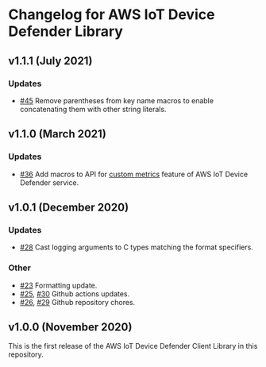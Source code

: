 # Changelog for AWS IoT Device Defender Library

## v1.1.1 (July 2021)

### Updates
 - [#45](https://github.com/aws/Device-Defender-for-AWS-IoT-embedded-sdk/pull/45) Remove parentheses from key name macros to enable concatenating them with other string literals.

## v1.1.0 (March 2021)

### Updates
 - [#36](https://github.com/aws/device-defender-for-aws-iot-embedded-sdk/pull/36) Add macros to API for [custom metrics](https://docs.aws.amazon.com/iot/latest/developerguide/dd-detect-custom-metrics.html) feature of AWS IoT Device Defender service.

## v1.0.1 (December 2020)

### Updates
 - [#28](https://github.com/aws/device-defender-for-aws-iot-embedded-sdk/pull/28) Cast logging arguments to C types matching the format specifiers.

### Other
 - [#23](https://github.com/aws/device-defender-for-aws-iot-embedded-sdk/pull/23) Formatting update.
 - [#25](https://github.com/aws/device-defender-for-aws-iot-embedded-sdk/pull/25), [#30](https://github.com/aws/device-defender-for-aws-iot-embedded-sdk/pull/30) Github actions updates.
 - [#26](https://github.com/aws/device-defender-for-aws-iot-embedded-sdk/pull/26), [#29](https://github.com/aws/device-defender-for-aws-iot-embedded-sdk/pull/29) Github repository chores.

## v1.0.0 (November 2020)

This is the first release of the AWS IoT Device Defender Client Library in this
repository.
